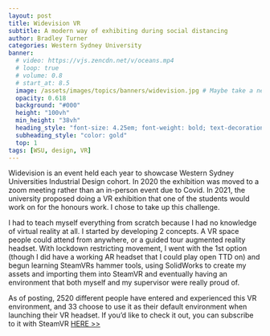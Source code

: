 ```yaml
---
layout: post
title: Widevision VR
subtitle: A modern way of exhibiting during social distancing
author: Bradley Turner
categories: Western Sydney University
banner:
  # video: https://vjs.zencdn.net/v/oceans.mp4
  # loop: true
  # volume: 0.8
  # start_at: 8.5
  image: /assets/images/topics/banners/widevision.jpg # Maybe take a new screenshot of the environment specifically for this
  opacity: 0.618
  background: "#000"
  height: "100vh"
  min_height: "38vh"
  heading_style: "font-size: 4.25em; font-weight: bold; text-decoration: underline"
  subheading_style: "color: gold"
  top: 1
tags: [WSU, design, VR]
---
```

Widevision is an event held each year to showcase Western Sydney Universities Industrial Design cohort. In 2020 the exhibition was moved to a zoom meeting rather than an in-person event due to Covid. In 2021, the university proposed doing a VR exhibition that one of the students would work on for the honours work. I chose to take up this challenge.

I had to teach myself everything from scratch because I had no knowledge of virtual reality at all. I started by developing 2 concepts. A VR space people could attend from anywhere, or a guided tour augmented reality headset. With lockdown restricting movement, I went with the 1st option (though I did have a working AR headset that I could play open TTD on) and begun learning SteamVRs hammer tools, using SolidWorks to create my assets and importing them into SteamVR and eventually having an environment that both myself and my supervisor were really proud of.

As of posting, 2520 different people have entered and experienced this VR environment, and 33 choose to use it as their default environment when launching their VR headset. If you’d like to check it out, you can subscribe to it with SteamVR [HERE >>](https://steamcommunity.com/sharedfiles/filedetails/?id=2609929809)